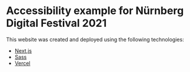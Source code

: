 # Accessibility example for Nürnberg Digital Festival 2021

This website was created and deployed using the following technologies:

- [Next.js](https://nextjs.org/)
- [Sass](https://sass-lang.com/)
- [Vercel](https://vercel.com/)

